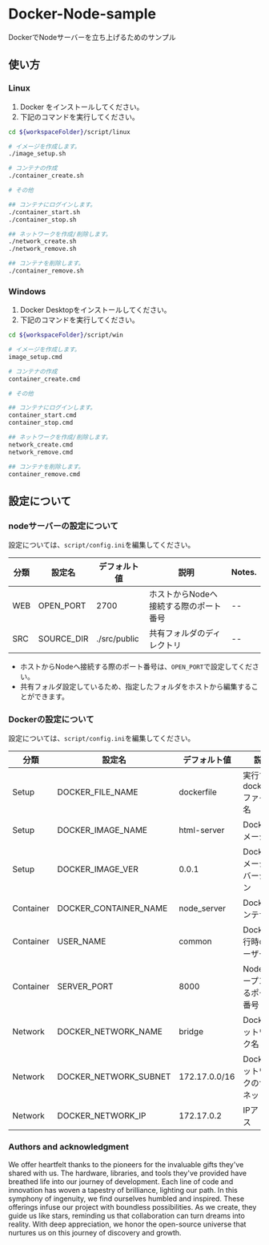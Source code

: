 # Docker-Node-sample

DockerでNodeサーバーを立ち上げるためのサンプル

## 使い方

### Linux

1. Docker をインストールしてください。
1. 下記のコマンドを実行してください。

```bash
cd ${workspaceFolder}/script/linux

# イメージを作成します。
./image_setup.sh

# コンテナの作成
./container_create.sh
```

```bash
# その他

## コンテナにログインします。
./container_start.sh
./container_stop.sh

## ネットワークを作成/削除します。
./network_create.sh
./network_remove.sh

## コンテナを削除します。
./container_remove.sh
```

### Windows

1. Docker Desktopをインストールしてください。
1. 下記のコマンドを実行してください。

```bash
cd ${workspaceFolder}/script/win

# イメージを作成します。
image_setup.cmd

# コンテナの作成
container_create.cmd
```

```bash
# その他

## コンテナにログインします。
container_start.cmd
container_stop.cmd

## ネットワークを作成/削除します。
network_create.cmd
network_remove.cmd

## コンテナを削除します。
container_remove.cmd
```

## 設定について

### nodeサーバーの設定について

設定については、`script/config.ini`を編集してください。

| 分類 | 設定名     | デフォルト値 | 説明                                   | Notes. |
| ---- | ---------- | ------------ | -------------------------------------- | ------ |
| WEB  | OPEN_PORT  | 2700         | ホストからNodeへ接続する際のポート番号 | --     |
| SRC  | SOURCE_DIR | ./src/public | 共有フォルダのディレクトリ             | --     |

* ホストからNodeへ接続する際のポート番号は、`OPEN_PORT`で設定してください。
* 共有フォルダ設定しているため、指定したフォルダをホストから編集することができます。


### Dockerの設定について

設定については、`script/config.ini`を編集してください。

| 分類      | 設定名                | デフォルト値  | 説明                           | Notes. |
| --------- | --------------------- | ------------- | ------------------------------ | ------ |
| Setup     | DOCKER_FILE_NAME      | dockerfile    | 実行するdockerfileファイル名   | --     |
| Setup     | DOCKER_IMAGE_NAME     | html-server   | Dockerイメージ名               | --     |
| Setup     | DOCKER_IMAGE_VER      | 0.0.1         | Dockerイメージのバージョン     | --     |
| Container | DOCKER_CONTAINER_NAME | node_server   | Docker コンテナ名              | --     |
| Container | USER_NAME             | common        | Docker実行時のユーザー名       | --     |
| Container | SERVER_PORT           | 8000          | Nodeがオープンするポート番号   | --     |
| Network   | DOCKER_NETWORK_NAME   | bridge        | Dockerネットワーク名           | --     |
| Network   | DOCKER_NETWORK_SUBNET | 172.17.0.0/16 | Dockerネットワークのサブネット | --     |
| Network   | DOCKER_NETWORK_IP     | 172.17.0.2    | IPアドレス                     | --     |

### Authors and acknowledgment

We offer heartfelt thanks to the pioneers for the invaluable gifts they've shared with us. The hardware, libraries, and tools they've provided have breathed life into our journey of development. Each line of code and innovation has woven a tapestry of brilliance, lighting our path. In this symphony of ingenuity, we find ourselves humbled and inspired. These offerings infuse our project with boundless possibilities. As we create, they guide us like stars, reminding us that collaboration can turn dreams into reality. With deep appreciation, we honor the open-source universe that nurtures us on this journey of discovery and growth.
